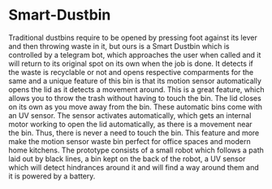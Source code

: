 # Smart-Dustbin
Traditional dustbins require to be opened by pressing foot against its lever and then throwing waste in it, but ours is a Smart Dustbin which is controlled by a telegram bot, which approaches the user when called and it will return to its original spot on its own when the job is done.
It detects if the waste is recyclable or not and opens respective comparments for the same and a unique feature of this bin is that its motion sensor automatically opens the lid as it detects a movement around. This is a great feature, which allows you to throw the trash without having to touch the bin. The lid closes on its own as you move away from the bin. These automatic bins come with an UV sensor. The sensor activates automatically, which gets an internal motor working to open the lid automatically, as there is a movement near the bin. Thus, there is never a need to touch the bin. This feature and more make the motion sensor waste bin perfect for office spaces and modern home kitchens. 
The prototype consists of a small robot which follows a path laid out by black lines, a bin kept on the back of the robot, a UV sensor which will detect hindrances around it and will find a way around them and it is powered by a battery.

